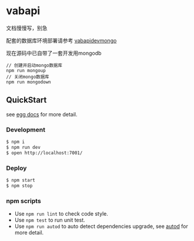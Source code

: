 # vabapi

文档慢慢写，别急

配套的数据库环境部署请参考 [vabapidevmongo](https://gitee.com/vabapi/vabapidevmongo)

现在源码中已自带了一套开发用mongodb
```
// 创建并启动mongo数据库
npm run mongoup
// 关闭mongo数据库
npm run mongodown
```

## QuickStart

<!-- add docs here for user -->

see [egg docs][egg] for more detail.

### Development

```bash
$ npm i
$ npm run dev
$ open http://localhost:7001/
```

### Deploy

```bash
$ npm start
$ npm stop
```

### npm scripts

- Use `npm run lint` to check code style.
- Use `npm test` to run unit test.
- Use `npm run autod` to auto detect dependencies upgrade, see [autod](https://www.npmjs.com/package/autod) for more detail.


[egg]: https://eggjs.org